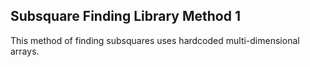 ## Subsquare Finding Library Method 1

This method of finding subsquares uses hardcoded multi-dimensional
arrays.